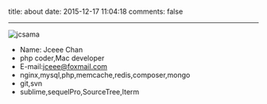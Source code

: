 title: about
date: 2015-12-17 11:04:18
comments: false

---

![jcsama](/images/jcsama1.jpg)

* Name: Jceee Chan
* php coder,Mac developer
* E-mail:jceee@foxmail.com
* nginx,mysql,php,memcache,redis,composer,mongo
* git,svn
* sublime,sequelPro,SourceTree,Iterm
